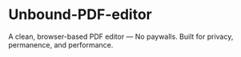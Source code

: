 # Unbound-PDF-editor
A clean, browser-based PDF editor  — No paywalls. Built for privacy, permanence, and performance.
